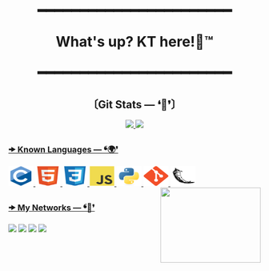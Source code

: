 <h1 align='center'>
  
━━━━━━━━━━━━━━━━━━━━━━━

 What's up? KT here!🐧™
 
━━━━━━━━━━━━━━━━━━━━━━━

</h1>
<h2 align='center'>〔Git Stats — ❛📰❜〕 </h2>
<div style="display: inline_block" align="center">
  <a href="https://github.com/PauloKT">
  <img height="150em" src="https://github-readme-stats-eight-theta.vercel.app/api?username=PauloKT&show_icons=true&theme=graywhite&include_all_commits=true&count_private=true"/>
  <img height="150em" src="https://github-readme-stats.vercel.app/api/top-langs/?username=PauloKT&layout=compact&langs_count=7&theme=graywhite"/>
</div>

##

<h3>🠞 Known Languages — ❛🌍❜</h3>
<p>
  <img height="40" width="50" src='https://github.com/devicons/devicon/blob/ca28c779441053191ff11710fe24a9e6c23690d6/icons/c/c-original.svg'>
  <img height="40" width="50" src='https://github.com/devicons/devicon/blob/ca28c779441053191ff11710fe24a9e6c23690d6/icons/html5/html5-original.svg'>
  <img height="40" width="50" src='https://github.com/devicons/devicon/blob/ca28c779441053191ff11710fe24a9e6c23690d6/icons/css3/css3-original.svg'>
  <img height="40" width="50" src='https://github.com/devicons/devicon/blob/ca28c779441053191ff11710fe24a9e6c23690d6/icons/javascript/javascript-original.svg'>
  <img height="40" width="50" src='https://github.com/devicons/devicon/blob/ca28c779441053191ff11710fe24a9e6c23690d6/icons/python/python-original.svg'>
  <img height="40" width="50" src='https://github.com/devicons/devicon/blob/ca28c779441053191ff11710fe24a9e6c23690d6/icons/git/git-original.svg'>
  <img height="40" width="50" src='https://github.com/devicons/devicon/blob/ca28c779441053191ff11710fe24a9e6c23690d6/icons/flask/flask-original.svg'>
  <img width=200 height=150 align="right" src="https://media.tenor.com/Zm7tApUbKXQAAAAM/penguins-of-madagascar-penguin.gif"/>
</p>

##

<p aling='center'>
  <div>
    <h3>🠞 My Networks — ❛📱❜</h3>
    <a href = "mailto:paulohamaral89@gmail.com"><img src="https://img.shields.io/badge/-Gmail-%23333?style=for-the-badge&logo=gmail&logoColor=white" target="_blank"></a>
    <a href = "https://www.linkedin.com/in/paulo-amaral-3a44631bb/"><img src="https://img.shields.io/badge/LinkedIn-0077B5?style=for-the-badge&logo=linkedin&logoColor=white" target="_blank"></a>
    <a href = "https://www.instagram.com/_paulo.kt/"><img src="https://img.shields.io/badge/Instagram-E4405F?style=for-the-badge&logo=instagram&logoColor=white" target="_blank"></a>
    <a href = "https://discord.gg/5jkRKjrA"><img src="https://img.shields.io/badge/Discord-7289DA?style=for-the-badge&logo=discord&logoColor=white" target="_blank"></a>
  </div>
</p>
